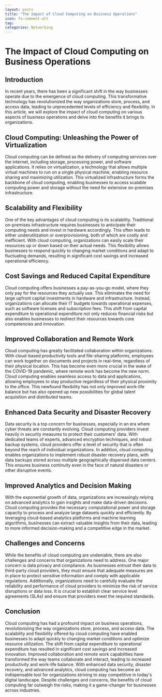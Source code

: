 ```yaml
---
layout: posts
title: "The Impact of Cloud Computing on Business Operations"
icon: fa-comment-alt
tag:      
categories: Networking
---
```



# The Impact of Cloud Computing on Business Operations

## Introduction

In recent years, there has been a significant shift in the way businesses operate due to the emergence of cloud computing. This transformative technology has revolutionized the way organizations store, process, and access data, leading to unprecedented levels of efficiency and flexibility. In this article, we will explore the impact of cloud computing on various aspects of business operations and delve into the benefits it brings to organizations.

## Cloud Computing: Unleashing the Power of Virtualization

Cloud computing can be defined as the delivery of computing services over the internet, including storage, processing power, and software applications. It relies on virtualization, a technology that allows multiple virtual machines to run on a single physical machine, enabling resource sharing and maximizing utilization. This virtualized infrastructure forms the backbone of cloud computing, enabling businesses to access scalable computing power and storage without the need for extensive on-premises infrastructure.

## Scalability and Flexibility

One of the key advantages of cloud computing is its scalability. Traditional on-premises infrastructure requires businesses to anticipate their computing needs and invest in hardware accordingly. This often leads to either underutilization or overprovisioning, both of which are costly and inefficient. With cloud computing, organizations can easily scale their resources up or down based on their actual needs. This flexibility allows businesses to respond quickly to changing market conditions and adapt to fluctuating demands, resulting in significant cost savings and increased operational efficiency.

## Cost Savings and Reduced Capital Expenditure

Cloud computing offers businesses a pay-as-you-go model, where they only pay for the resources they actually use. This eliminates the need for large upfront capital investments in hardware and infrastructure. Instead, organizations can allocate their IT budgets towards operational expenses, such as software licenses and subscription fees. This shift from capital expenditure to operational expenditure not only reduces financial risks but also enables businesses to redirect their resources towards core competencies and innovation.

## Improved Collaboration and Remote Work

Cloud computing has greatly facilitated collaboration within organizations. With cloud-based productivity tools and file-sharing platforms, employees can work together on documents and projects in real-time, regardless of their physical location. This has become even more crucial in the wake of the COVID-19 pandemic, where remote work has become the new norm. Cloud computing enables seamless access to data and applications, allowing employees to stay productive regardless of their physical proximity to the office. This newfound flexibility has not only improved work-life balance but has also opened up new possibilities for global talent acquisition and distributed teams.

## Enhanced Data Security and Disaster Recovery

Data security is a top concern for businesses, especially in an era where cyber threats are constantly evolving. Cloud computing providers invest heavily in security measures to protect their customers' data. With dedicated teams of experts, advanced encryption techniques, and robust backup systems, cloud providers offer a level of security that is often beyond the reach of individual organizations. In addition, cloud computing enables organizations to implement robust disaster recovery plans, with data backups stored across multiple geographically dispersed data centers. This ensures business continuity even in the face of natural disasters or other disruptive events.

## Improved Analytics and Decision Making

With the exponential growth of data, organizations are increasingly relying on advanced analytics to gain insights and make data-driven decisions. Cloud computing provides the necessary computational power and storage capacity to process and analyze large datasets quickly and efficiently. By leveraging cloud-based analytics platforms and machine learning algorithms, businesses can extract valuable insights from their data, leading to more informed decision-making and a competitive edge in the market.

## Challenges and Concerns

While the benefits of cloud computing are undeniable, there are also challenges and concerns that organizations need to address. One major concern is data privacy and compliance. As businesses entrust their data to third-party cloud providers, they must ensure that adequate measures are in place to protect sensitive information and comply with applicable regulations. Additionally, organizations need to carefully evaluate the reliability and performance of cloud providers to minimize the risk of service disruptions or data loss. It is crucial to establish clear service level agreements (SLAs) and ensure that providers meet the required standards.

## Conclusion

Cloud computing has had a profound impact on business operations, revolutionizing the way organizations store, process, and access data. The scalability and flexibility offered by cloud computing have enabled businesses to adapt quickly to changing market conditions and optimize resource utilization. The shift from capital expenditure to operational expenditure has resulted in significant cost savings and increased innovation. Improved collaboration and remote work capabilities have transformed the way teams collaborate and interact, leading to increased productivity and work-life balance. With enhanced data security, disaster recovery, and advanced analytics, cloud computing has become an indispensable tool for organizations striving to stay competitive in today's digital landscape. Despite challenges and concerns, the benefits of cloud computing far outweigh the risks, making it a game-changer for businesses across industries.